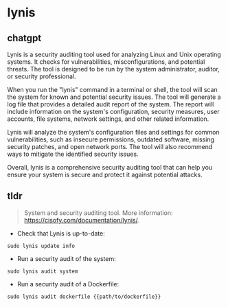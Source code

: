 # lynis 
## chatgpt 
Lynis is a security auditing tool used for analyzing Linux and Unix operating systems. It checks for vulnerabilities, misconfigurations, and potential threats. The tool is designed to be run by the system administrator, auditor, or security professional.

When you run the "lynis" command in a terminal or shell, the tool will scan the system for known and potential security issues. The tool will generate a log file that provides a detailed audit report of the system. The report will include information on the system's configuration, security measures, user accounts, file systems, network settings, and other related information.

Lynis will analyze the system's configuration files and settings for common vulnerabilities, such as insecure permissions, outdated software, missing security patches, and open network ports. The tool will also recommend ways to mitigate the identified security issues.

Overall, lynis is a comprehensive security auditing tool that can help you ensure your system is secure and protect it against potential attacks. 

## tldr 
 
> System and security auditing tool.
> More information: <https://cisofy.com/documentation/lynis/>.

- Check that Lynis is up-to-date:

`sudo lynis update info`

- Run a security audit of the system:

`sudo lynis audit system`

- Run a security audit of a Dockerfile:

`sudo lynis audit dockerfile {{path/to/dockerfile}}`
